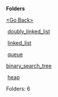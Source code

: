 **Folders**

[&lt;Go Back&gt;](../right.html)

 [doubly\_linked\_list](doubly_linked_list/right.html)

 [linked\_list](linked_list/right.html)

 [queue](queue/right.html)

[binary\_search\_tree](binary_search_tree/right.html)

 [heap](heap/right.html)

  

Folders: 6  
